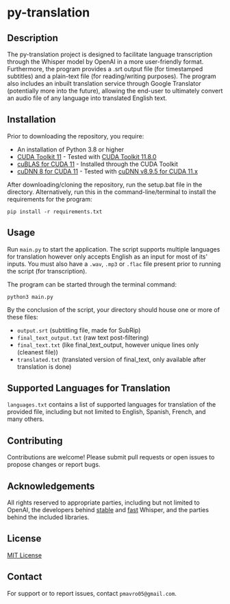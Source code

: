 
# py-translation

## Description
The py-translation project is designed to facilitate language transcription through the Whisper model by OpenAI in a more user-friendly format. Furthermore, the program provides a .srt output file (for timestamped subtitles) and a plain-text file (for reading/writing purposes). The program also includes an inbuilt translation service through Google Translator (potentially more into the future), allowing the end-user to ultimately convert an audio file of any language into translated English text.

## Installation

Prior to downloading the repository, you require:

- An installation of Python 3.8 or higher
- [CUDA Toolkit 11](https://developer.nvidia.com/cuda-toolkit-archive) - Tested with [CUDA Toolkit 11.8.0](https://developer.nvidia.com/cuda-11-8-0-download-archive)
- [cuBLAS for CUDA 11](https://developer.nvidia.com/cublas) - Installed through the CUDA Toolkit
- [cuDNN 8 for CUDA 11](https://developer.nvidia.com/rdp/cudnn-archive) - Tested with [cuDNN v8.9.5 for CUDA 11.x](https://developer.nvidia.com/rdp/cudnn-archive#a-collapse895-118)

After downloading/cloning the repository, run the setup.bat file in the directory. Alternatively, run this in the command-line/terminal to install the requirements for the program:
```
pip install -r requirements.txt
```

## Usage

Run `main.py` to start the application. The script supports multiple languages for translation however only accepts English as an input for most of its' inputs. You must also have a `.wav`, `.mp3` or `.flac` file present prior to running the script (for transcription).

The program can be started through the terminal command:
```
python3 main.py
```

By the conclusion of the script, your directory should house one or more of these files:

- `output.srt` (subtitling file, made for SubRip)
- `final_text_output.txt` (raw text post-filtering)
- `final_text.txt` (like final_text_output, however unique lines only (cleanest file))
- `translated.txt` (translated version of final_text, only available after translation is done)

## Supported Languages for Translation

`languages.txt` contains a list of supported languages for translation of the provided file, including but not limited to English, Spanish, French, and many others.

## Contributing
Contributions are welcome! Please submit pull requests or open issues to propose changes or report bugs.

## Acknowledgements
All rights reserved to appropriate parties, including but not limited to OpenAI, the developers behind [stable](https://github.com/jianfch/stable-ts) and [fast](https://github.com/SYSTRAN/faster-whisper) Whisper, and the parties behind the included libraries.

## License
[MIT License](https://choosealicense.com/licenses/mit/)

## Contact
For support or to report issues, contact `pmavro05@gmail.com`.
